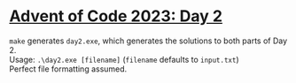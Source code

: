 # [Advent of Code 2023: Day 2](https://adventofcode.com/2023/day/2)

`make` generates `day2.exe`, which generates the solutions to both parts of Day 2.  
Usage: `.\day2.exe [filename]` (`filename` defaults to `input.txt`)  
Perfect file formatting assumed. 

